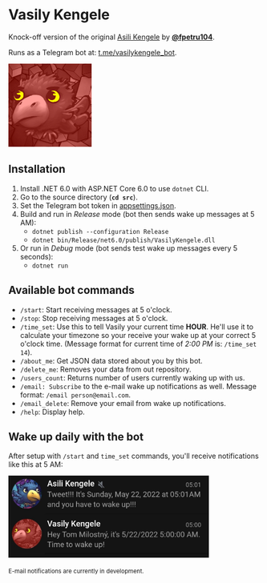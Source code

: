 # Vasily Kengele

Knock-off version of the original [Asili Kengele](https://linktr.ee/asilikengele) by **[@fpetru104](https://github.com/fpetru104)**.

Runs as a Telegram bot at: [t.me/vasilykengele_bot](t.me/vasilykengele_bot).

<img src="img/vasily.jpg" alt="Vasily Kengele photo" width="166"/>

## Installation
1. Install .NET 6.0 with ASP.NET Core 6.0 to use ``dotnet`` CLI.
1. Go to the source directory (**``cd src``**).
1. Set the Telegram bot token in [appsettings.json](VasilyKengele/appsettings.json).
1. Build and run in *Release* mode (bot then sends wake up messages at 5 AM):
    - ``dotnet publish --configuration Release``
    - ``dotnet bin/Release/net6.0/publish/VasilyKengele.dll``
1. Or run in *Debug* mode (bot sends test wake up messages every 5 seconds):
    - ``dotnet run``

## Available bot commands
- ``/start``: Start receiving messages at 5 o'clock.
- ``/stop``: Stop receiving messages at 5 o'clock.
- ``/time_set``: Use this to tell Vasily your current time **HOUR**. He'll use it to calculate your timezone so your receive your wake up at your correct 5 o'clock time. (Message format for current time of *2:00 PM* is: ``/time_set 14``).
- ``/about_me``: Get JSON data stored about you by this bot.
- ``/delete_me``: Removes your data from out repository.
- ``/users_count``: Returns number of users currently waking up with us.
- ``/email: Subscribe`` to the e-mail wake up notifications as well. Message format: ``/email person@email.com``.
- ``/email_delete``: Remove your email from wake up notifications.
- ``/help``: Display help.

## Wake up daily with the bot
After setup with ``/start`` and ``time_set`` commands, you'll receive notifications like this at 5 AM:

<img src="img/telegram.jpg" alt="Telegram notifications example" width="400"/>

<small>E-mail notifications are currently in development.</small>
